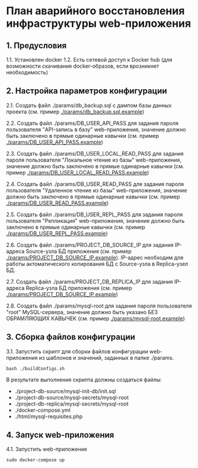 # План аварийного восстановления инфраструктуры web-приложения

## 1. Предусловия
1.1. Установлен docker
1.2. Есть сетевой доступ к Docker hub (для возможности скачивания docker-образов, если врозникнет необходимость)

## 2. Настройка параметров конфигурации

2.1. Создать файл ./params/db_backup.sql с дампом базы данных проекта (см. пример [./params/db_backup.sql.example](./params/db_backup.sql.example))

2.2. Создать файл ./params/DB_USER_API_PASS для задания пароля пользователя "API-запись в базу" web-приложения, значение должно быть заключено в прямые одинарные кавычки (см. пример [./params/DB_USER_API_PASS.example](./params/DB_USER_API_PASS.example))

2.3. Создать файл ./params/DB_USER_LOCAL_READ_PASS для задания пароля пользователя "Локальное чтение из базы" web-приложения, значение должно быть заключено в прямые одинарные кавычки (см. пример [./params/DB_USER_LOCAL_READ_PASS.example](./params/DB_USER_LOCAL_READ_PASS.example))

2.4. Создать файл ./params/DB_USER_READ_PASS для задания пароля пользователя "Удаленное чтение из базы" web-приложения, значение должно быть заключено в прямые одинарные кавычки (см. пример [./params/DB_USER_READ_PASS.example](./params/DB_USER_READ_PASS.example))

2.5. Создать файл ./params/DB_USER_REPL_PASS для задания пароля пользователя "Репликация" web-приложения, значение должно быть заключено в прямые одинарные кавычки (см. пример [./params/DB_USER_REPL_PASS.example](./params/DB_USER_REPL_PASS.example))

2.6. Создать файл ./params/PROJECT_DB_SOURCE_IP для задания IP-адреса Source-узла БД приложения (см. пример [./params/PROJECT_DB_SOURCE_IP.example](./params/PROJECT_DB_SOURCE_IP.example)). IP-адрес необходим для работы актоматического копирования БД с Source-узла в Replica-узел БД.

2.7. Создать файл ./params/PROJECT_DB_REPLICA_IP для задания IP-адреса Replica-узла БД приложения (см. пример [./params/PROJECT_DB_SOURCE_IP.example](./params/PROJECT_DB_SOURCE_IP.example))

2.8. Создать файл ./params/mysql-root для задания пароля пользователя "root" MySQL-сервера, значение должно быть указано БЕЗ ОБРАМЛЯЮЩИХ КАВЫЧЕК (см. пример [./params/mysql-root.example](./params/mysql-root.example))

## 3. Сборка файлов конфигурации
3.1. Запустить скрипт для сборки файлов конфигурации web-приложения из шаблонов и значений, заданных в папке ./params.
```
bash ./buildConfigs.sh
```

В результате выполнения скрипта должны создаться файлы:
* ./project-db-source/mysql-init-db/init.sql
* ./project-db-source/mysql-secrets/mysql-root
* ./project-db-replica/mysql-secrets/mysql-root
* ./docker-compose.yml
* ./html/mysql-requisites.php


## 4. Запуск web-приложения
4.1. Запустить web-приложение

```
sudo docker-compose up
```
